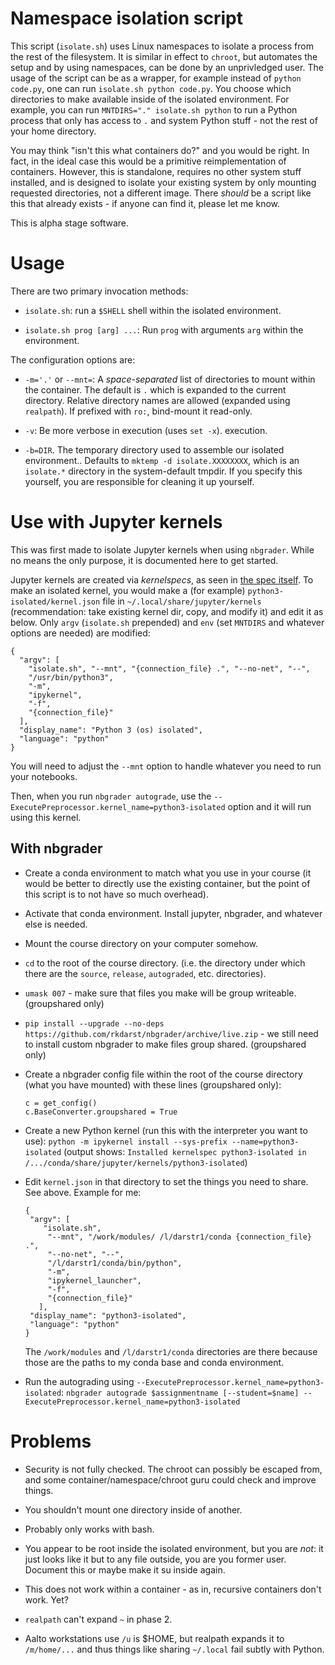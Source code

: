 Namespace isolation script
==========================

This script (`isolate.sh`) uses Linux namespaces to isolate a process
from the rest of the filesystem.  It is similar in effect to `chroot`,
but automates the setup and by using namespaces, can be done by an
unprivledged user.  The usage of the script can be as a wrapper, for
example instead of `python code.py`, one can run `isolate.sh python
code.py`.  You choose which directories to make available inside of
the isolated environment.  For example, you can run `MNTDIRS="."
isolate.sh python` to run a Python process that only has access to `.`
and system Python stuff - not the rest of your home directory.

You may think "isn't this what containers do?" and you would be right.
In fact, in the ideal case this would be a primitive reimplementation
of containers.  However, this is standalone, requires no other system
stuff installed, and is designed to isolate your existing system by
only mounting requested directories, not a different image.  There
*should* be a script like this that already exists - if anyone can
find it, please let me know.

This is alpha stage software.

Usage
=====

There are two primary invocation methods:

- `isolate.sh`: run a `$SHELL` shell within the isolated environment.

- `isolate.sh prog [arg] ...`: Run `prog` with arguments `arg` within
  the environment.


The configuration options are:

- `-m='.'` or `--mnt=`: A *space-separated* list of directories to mount within
  the container.  The default is `.` which is expanded to the current
  directory.  Relative directory names are allowed (expanded using
  `realpath`).  If prefixed with `ro:`, bind-mount it read-only.

- `-v`: Be more verbose in execution (uses `set -x`).
execution.

- `-b=DIR`.  The temporary directory used to assemble our
  isolated environment..  Defaults to `mktemp -d isolate.XXXXXXXX`,
  which is an `isolate.*` directory in the system-default tmpdir.  If
  you specify this yourself, you are responsible for cleaning it up
  yourself.


Use with Jupyter kernels
========================

This was first made to isolate Jupyter kernels when using `nbgrader`.
While no means the only purpose, it is documented here to get started.

Jupyter kernels are created via *kernelspecs*, as seen in
[the spec itself](https://jupyter-client.readthedocs.io/en/stable/kernels.html#kernel-specs).
To make an isolated kernel, you would make a (for example)
`python3-isolated/kernel.json` file in
`~/.local/share/jupyter/kernels` (recommendation: take existing kernel
dir, copy, and modify it) and edit it as below.  Only `argv`
(`isolate.sh` prepended) and `env` (set `MNTDIRS` and whatever options
are needed) are modified:

```
{
  "argv": [
    "isolate.sh", "--mnt", "{connection_file} .", "--no-net", "--",
    "/usr/bin/python3",
    "-m",
    "ipykernel",
    "-f",
    "{connection_file}"
  ],
  "display_name": "Python 3 (os) isolated",
  "language": "python"
}
```

You will need to adjust the `--mnt` option to handle whatever you need to run
your notebooks.

Then, when you run `nbgrader autograde`, use the
`--ExecutePreprocessor.kernel_name=python3-isolated` option and it
will run using this kernel.

With nbgrader
-------------

* Create a conda environment to match what you use in your course (it
  would be better to directly use the existing container, but the
  point of this script is to not have so much overhead).

* Activate that conda environment.  Install jupyter, nbgrader, and
  whatever else is needed.

* Mount the course directory on your computer somehow.

* `cd` to the root of the course directory.  (i.e. the directory under
  which there are the `source`, `release`, `autograded`, etc. directories).

* `umask 007` - make sure that files you make will be group
  writeable.  (groupshared only)

* `pip install --upgrade --no-deps
  https://github.com/rkdarst/nbgrader/archive/live.zip` - we still
  need to install custom nbgrader to make files group shared.
  (groupshared only)

* Create a nbgrader config file within the root of the course
  directory (what you have mounted) with these lines (groupshared
  only):

      c = get_config()
      c.BaseConverter.groupshared = True

* Create a new Python kernel (run this with the interpreter you want
  to use): `python -m ipykernel install
  --sys-prefix --name=python3-isolated` (output shows: `Installed
  kernelspec python3-isolated in
  /.../conda/share/jupyter/kernels/python3-isolated`)

* Edit `kernel.json` in that directory to set the things you need to
  share.  See above.  Example for me:

      {
       "argv": [
          "isolate.sh",
           "--mnt", "/work/modules/ /l/darstr1/conda {connection_file} .",
           "--no-net", "--",
           "/l/darstr1/conda/bin/python",
           "-m",
           "ipykernel_launcher",
           "-f",
           "{connection_file}"
         ],
       "display_name": "python3-isolated",
       "language": "python"
      }

  The `/work/modules` and `/l/darstr1/conda` directories are there
  because those are the paths to my conda base and conda environment.


* Run the autograding using
`--ExecutePreprocessor.kernel_name=python3-isolated`: `nbgrader
autograde $assignmentname [--student=$name]
--ExecutePreprocessor.kernel_name=python3-isolated`




Problems
========

- Security is not fully checked.  The chroot can possibly be escaped
  from, and some container/namespace/chroot guru could check and
  improve things.

- You shouldn't mount one directory inside of another.

- Probably only works with bash.

- You appear to be root inside the isolated environment, but you are
  *not*: it just looks like it but to any file outside, you are you
  former user.  Document this or maybe make it su inside again.

- This does not work within a container - as in, recursive containers
  don't work.  Yet?

- `realpath` can't expand `~` in phase 2.

- Aalto workstations use `/u` is $HOME, but realpath expands it to
  `/m/home/...` and thus things like sharing `~/.local` fail subtly
  with Python.
